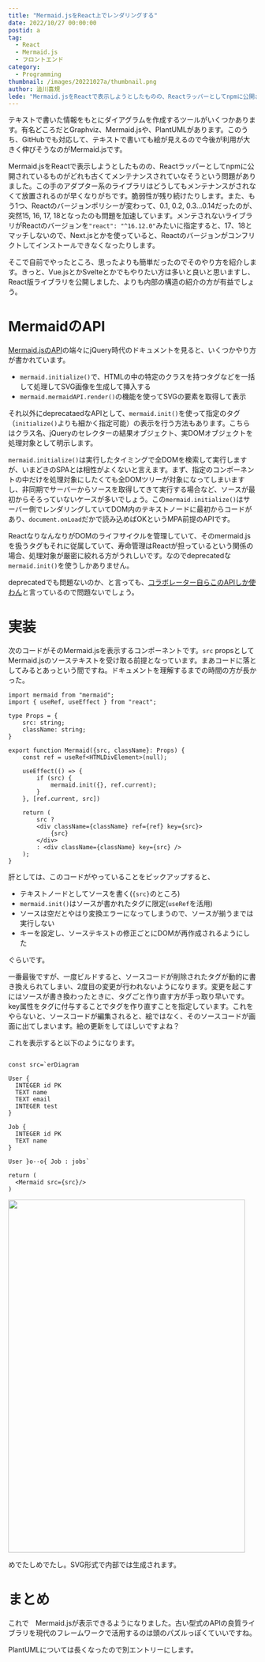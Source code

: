 ```yaml
---
title: "Mermaid.jsをReact上でレンダリングする"
date: 2022/10/27 00:00:00
postid: a
tag:
  - React
  - Mermaid.js
  - フロントエンド
category:
  - Programming
thumbnail: /images/20221027a/thumbnail.png
author: 澁川喜規
lede: "Mermaid.jsをReactで表示しようとしたものの、Reactラッパーとしてnpmに公開されているものがどれも古くてメンテナンスされていなそうという問題がありました。この手のアダプター系のライブラリはどうしてもメンテナンスがされなくて放置されるのが早くなりがちです。脆弱性が残り続けたりします。そこで自前でやったところ、思ったよりも簡単だったのでそのやり方を紹介します。"
---
```

テキストで書いた情報をもとにダイアグラムを作成するツールがいくつかあります。有名どころだとGraphviz、Mermaid.jsや、PlantUMLがあります。このうち、GitHubでも対応して、テキストで書いても絵が見えるので今後が利用が大きく伸びそうなのがMermaid.jsです。

Mermaid.jsをReactで表示しようとしたものの、Reactラッパーとしてnpmに公開されているものがどれも古くてメンテナンスされていなそうという問題がありました。この手のアダプター系のライブラリはどうしてもメンテナンスがされなくて放置されるのが早くなりがちです。脆弱性が残り続けたりします。また、もう1つ、Reactのバージョンポリシーが変わって、0.1, 0.2, 0.3...0.14だったのが、突然15, 16, 17, 18となったのも問題を加速しています。メンテされないライブラリがReactのバージョンを`"react": "^16.12.0"`みたいに指定すると、17、18とマッチしないので、Next.jsとかを使っていると、Reactのバージョンがコンフリクトしてインストールできなくなったりします。

そこで自前でやったところ、思ったよりも簡単だったのでそのやり方を紹介します。きっと、Vue.jsとかSvelteとかでもやりたい方は多いと良いと思いますし、React版ライブラリを公開しました、よりも内部の構造の紹介の方が有益でしょう。

# MermaidのAPI

[Mermaid.jsのAPI](https://mermaid-js.github.io/mermaid/#/)の端々にjQuery時代のドキュメントを見ると、いくつかやり方が書かれています。

* `mermaid.initialize()`で、HTMLの中の特定のクラスを持つタグなどを一括して処理してSVG画像を生成して挿入する
* `mermaid.mermaidAPI.render()`の機能を使ってSVGの要素を取得して表示

それ以外にdeprecataedなAPIとして、`mermaid.init()`を使って指定のタグ（`initialize()`よりも細かく指定可能）の表示を行う方法もあります。こちらはクラス名、jQueryのセレクターの結果オブジェクト、実DOMオブジェクトを処理対象として明示します。

`mermaid.initialize()`は実行したタイミングで全DOMを検索して実行しますが、いまどきのSPAとは相性がよくないと言えます。まず、指定のコンポーネントの中だけを処理対象にしたくても全DOMツリーが対象になってしまいますし、非同期でサーバーからソースを取得してきて実行する場合など、ソースが最初からそろっていないケースが多いでしょう。この`mermaid.initialize()`はサーバー側でレンダリングしていてDOM内のテキストノードに最初からコードがあり、`document.onLoad`だかで読み込めばOKというMPA前提のAPIです。

ReactなりなんなりがDOMのライフサイクルを管理していて、そのmermaid.jsを扱うタグもそれに従属していて、寿命管理はReactが担っているという関係の場合、処理対象が厳密に絞れる方がうれしいです。なのでdeprecatedな`mermaid.init()`を使うしかありません。

deprecatedでも問題ないのか、と言っても、[コラボレーター自らこのAPIしか使わん](https://github.com/mermaid-js/mermaid/issues/374#issuecomment-373917444)と言っているので問題ないでしょう。

# 実装

次のコードがそのMermaid.jsを表示するコンポーネントです。``src`` propsとしてMermaid.jsのソーステキストを受け取る前提となっています。まあコードに落としてみるとあっという間ですね。ドキュメントを理解するまでの時間の方が長かった。

```tsx
import mermaid from "mermaid";
import { useRef, useEffect } from "react";

type Props = {
    src: string;
    className: string;
}

export function Mermaid({src, className}: Props) {
    const ref = useRef<HTMLDivElement>(null);

    useEffect(() => {
        if (src) {
            mermaid.init({}, ref.current);
        }
    }, [ref.current, src])

    return (
        src ?
        <div className={className} ref={ref} key={src}>
            {src}
        </div>
        : <div className={className} key={src} />
    );
}
```

肝としては、このコードがやっていることをピックアップすると、

* テキストノードとしてソースを書く(`{src}`のところ)
* `mermaid.init()`はソースが書かれたタグに限定(`useRef`を活用)
* ソースは空だとやはり変換エラーになってしまうので、ソースが揃うまでは実行しない
* キーを設定し、ソーステキストの修正ごとにDOMが再作成されるようにした

ぐらいです。

一番最後ですが、一度ビルドすると、ソースコードが削除されたタグが動的に書き換えられてしまい、2度目の変更が行われないようになります。変更を起こすにはソースが書き換わったときに、タグごと作り直す方が手っ取り早いです。key属性をタグに付与することでタグを作り直すことを指定しています。これをやらないと、ソースコードが編集されると、絵ではなく、そのソースコードが画面に出てしまいます。絵の更新をしてほしいですよね？

これを表示すると以下のようになります。

```tsx

const src=`erDiagram

User {
  INTEGER id PK
  TEXT name
  TEXT email
  INTEGER test
}

Job {
  INTEGER id PK
  TEXT name
}

User }o--o{ Job : jobs`

return (
  <Mermaid src={src}/>
)
```

<img src="/images/20221027a/スクリーンショット_2022-10-22_22.47.54.png" alt="" width="480" height="714" loading="lazy">

めでたしめでたし。SVG形式で内部では生成されます。

# まとめ

これで　Mermaid.jsが表示できるようになりました。古い型式のAPIの良質ライブラリを現代のフレームワークで活用するのは頭のパズルっぽくていいですね。

PlantUMLについては長くなったので別エントリーにします。

